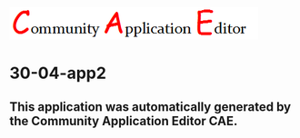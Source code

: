 ![CAE](https://github.com/PhilCAEOrg/application-30-04-app2/blob/master/img/logo.png)  

30-04-app2
===================


This application was automatically generated by the Community Application Editor CAE.  
---------------
